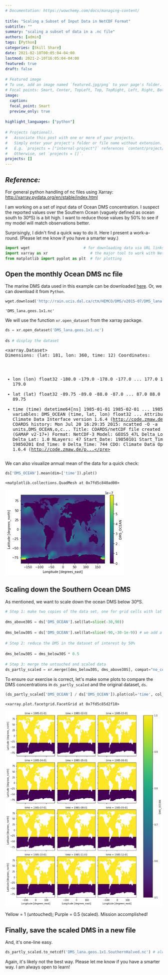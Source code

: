 ```yaml
---
# Documentation: https://wowchemy.com/docs/managing-content/

title: "Scaling a Subset of Input Data in NetCDF Format"
subtitle: ""
summary: "scaling a subset of data in a .nc file"
authors: [admin]
tags: [Python]
categories: [Skill Share]
date: 2021-02-10T00:05:04-04:00
lastmod: 2021-2-10T16:05:04-04:00
featured: true
draft: false

# Featured image
# To use, add an image named `featured.jpg/png` to your page's folder.
# Focal points: Smart, Center, TopLeft, Top, TopRight, Left, Right, BottomLeft, Bottom, BottomRight.
image:
  caption: 
  focal_point: Smart
  preview_only: true

highlight_languages: ["python"]

# Projects (optional).
#   Associate this post with one or more of your projects.
#   Simply enter your project's folder or file name without extension.
#   E.g. `projects = ["internal-project"]` references `content/project/deep-learning/index.md`.
#   Otherwise, set `projects = []`.
projects: []
---
```


<!-- *Created by [Ka Ming Fung](kamingfung@link.cuhk.edu.hk)* -->

## *Reference:*
For general python handling of nc files using Xarray: http://xarray.pydata.org/en/stable/index.html



I am working on a set of input data of Ocean DMS concentration. I suspect the reported values over the Southern Ocean (vaguely defined as ocean south to 30ºS) is a bit high. I want to reduce those values by 50% to see if my model will match observations better.

Surprisingly, I didn't find a quick way to do it. Here I present a work-a-round. (Please let me know if you have a smarter way.)


```python
import wget                        # for downloading data via URL links
import xarray as xr                   # the major tool to work with NetCDF data!
from matplotlib import pyplot as plt  # for plotting

```

## Open the monthly Ocean DMS nc file

The marine DMS data used in this example can be downloaded [here](http://rain.ucis.dal.ca/ctm/HEMCO/DMS/v2015-07/DMS_lana.geos.1x1.nc). Or, we can download it from `Python`.


```python
wget.download('http://rain.ucis.dal.ca/ctm/HEMCO/DMS/v2015-07/DMS_lana.geos.1x1.nc')
```




    'DMS_lana.geos.1x1.nc'



We will use the function `xr.open_dataset` from the xarray package.


```python
ds = xr.open_dataset('DMS_lana.geos.1x1.nc')

ds # display the dataset
```




<div><svg style="position: absolute; width: 0; height: 0; overflow: hidden">
<defs>
<symbol id="icon-database" viewBox="0 0 32 32">
<path d="M16 0c-8.837 0-16 2.239-16 5v4c0 2.761 7.163 5 16 5s16-2.239 16-5v-4c0-2.761-7.163-5-16-5z"></path>
<path d="M16 17c-8.837 0-16-2.239-16-5v6c0 2.761 7.163 5 16 5s16-2.239 16-5v-6c0 2.761-7.163 5-16 5z"></path>
<path d="M16 26c-8.837 0-16-2.239-16-5v6c0 2.761 7.163 5 16 5s16-2.239 16-5v-6c0 2.761-7.163 5-16 5z"></path>
</symbol>
<symbol id="icon-file-text2" viewBox="0 0 32 32">
<path d="M28.681 7.159c-0.694-0.947-1.662-2.053-2.724-3.116s-2.169-2.030-3.116-2.724c-1.612-1.182-2.393-1.319-2.841-1.319h-15.5c-1.378 0-2.5 1.121-2.5 2.5v27c0 1.378 1.122 2.5 2.5 2.5h23c1.378 0 2.5-1.122 2.5-2.5v-19.5c0-0.448-0.137-1.23-1.319-2.841zM24.543 5.457c0.959 0.959 1.712 1.825 2.268 2.543h-4.811v-4.811c0.718 0.556 1.584 1.309 2.543 2.268zM28 29.5c0 0.271-0.229 0.5-0.5 0.5h-23c-0.271 0-0.5-0.229-0.5-0.5v-27c0-0.271 0.229-0.5 0.5-0.5 0 0 15.499-0 15.5 0v7c0 0.552 0.448 1 1 1h7v19.5z"></path>
<path d="M23 26h-14c-0.552 0-1-0.448-1-1s0.448-1 1-1h14c0.552 0 1 0.448 1 1s-0.448 1-1 1z"></path>
<path d="M23 22h-14c-0.552 0-1-0.448-1-1s0.448-1 1-1h14c0.552 0 1 0.448 1 1s-0.448 1-1 1z"></path>
<path d="M23 18h-14c-0.552 0-1-0.448-1-1s0.448-1 1-1h14c0.552 0 1 0.448 1 1s-0.448 1-1 1z"></path>
</symbol>
</defs>
</svg>
<style>/* CSS stylesheet for displaying xarray objects in jupyterlab.
 *
 */

:root {
  --xr-font-color0: var(--jp-content-font-color0, rgba(0, 0, 0, 1));
  --xr-font-color2: var(--jp-content-font-color2, rgba(0, 0, 0, 0.54));
  --xr-font-color3: var(--jp-content-font-color3, rgba(0, 0, 0, 0.38));
  --xr-border-color: var(--jp-border-color2, #e0e0e0);
  --xr-disabled-color: var(--jp-layout-color3, #bdbdbd);
  --xr-background-color: var(--jp-layout-color0, white);
  --xr-background-color-row-even: var(--jp-layout-color1, white);
  --xr-background-color-row-odd: var(--jp-layout-color2, #eeeeee);
}

html[theme=dark],
body.vscode-dark {
  --xr-font-color0: rgba(255, 255, 255, 1);
  --xr-font-color2: rgba(255, 255, 255, 0.54);
  --xr-font-color3: rgba(255, 255, 255, 0.38);
  --xr-border-color: #1F1F1F;
  --xr-disabled-color: #515151;
  --xr-background-color: #111111;
  --xr-background-color-row-even: #111111;
  --xr-background-color-row-odd: #313131;
}

.xr-wrap {
  display: block;
  min-width: 300px;
  max-width: 700px;
}

.xr-text-repr-fallback {
  /* fallback to plain text repr when CSS is not injected (untrusted notebook) */
  display: none;
}

.xr-header {
  padding-top: 6px;
  padding-bottom: 6px;
  margin-bottom: 4px;
  border-bottom: solid 1px var(--xr-border-color);
}

.xr-header > div,
.xr-header > ul {
  display: inline;
  margin-top: 0;
  margin-bottom: 0;
}

.xr-obj-type,
.xr-array-name {
  margin-left: 2px;
  margin-right: 10px;
}

.xr-obj-type {
  color: var(--xr-font-color2);
}

.xr-sections {
  padding-left: 0 !important;
  display: grid;
  grid-template-columns: 150px auto auto 1fr 20px 20px;
}

.xr-section-item {
  display: contents;
}

.xr-section-item input {
  display: none;
}

.xr-section-item input + label {
  color: var(--xr-disabled-color);
}

.xr-section-item input:enabled + label {
  cursor: pointer;
  color: var(--xr-font-color2);
}

.xr-section-item input:enabled + label:hover {
  color: var(--xr-font-color0);
}

.xr-section-summary {
  grid-column: 1;
  color: var(--xr-font-color2);
  font-weight: 500;
}

.xr-section-summary > span {
  display: inline-block;
  padding-left: 0.5em;
}

.xr-section-summary-in:disabled + label {
  color: var(--xr-font-color2);
}

.xr-section-summary-in + label:before {
  display: inline-block;
  content: '►';
  font-size: 11px;
  width: 15px;
  text-align: center;
}

.xr-section-summary-in:disabled + label:before {
  color: var(--xr-disabled-color);
}

.xr-section-summary-in:checked + label:before {
  content: '▼';
}

.xr-section-summary-in:checked + label > span {
  display: none;
}

.xr-section-summary,
.xr-section-inline-details {
  padding-top: 4px;
  padding-bottom: 4px;
}

.xr-section-inline-details {
  grid-column: 2 / -1;
}

.xr-section-details {
  display: none;
  grid-column: 1 / -1;
  margin-bottom: 5px;
}

.xr-section-summary-in:checked ~ .xr-section-details {
  display: contents;
}

.xr-array-wrap {
  grid-column: 1 / -1;
  display: grid;
  grid-template-columns: 20px auto;
}

.xr-array-wrap > label {
  grid-column: 1;
  vertical-align: top;
}

.xr-preview {
  color: var(--xr-font-color3);
}

.xr-array-preview,
.xr-array-data {
  padding: 0 5px !important;
  grid-column: 2;
}

.xr-array-data,
.xr-array-in:checked ~ .xr-array-preview {
  display: none;
}

.xr-array-in:checked ~ .xr-array-data,
.xr-array-preview {
  display: inline-block;
}

.xr-dim-list {
  display: inline-block !important;
  list-style: none;
  padding: 0 !important;
  margin: 0;
}

.xr-dim-list li {
  display: inline-block;
  padding: 0;
  margin: 0;
}

.xr-dim-list:before {
  content: '(';
}

.xr-dim-list:after {
  content: ')';
}

.xr-dim-list li:not(:last-child):after {
  content: ',';
  padding-right: 5px;
}

.xr-has-index {
  font-weight: bold;
}

.xr-var-list,
.xr-var-item {
  display: contents;
}

.xr-var-item > div,
.xr-var-item label,
.xr-var-item > .xr-var-name span {
  background-color: var(--xr-background-color-row-even);
  margin-bottom: 0;
}

.xr-var-item > .xr-var-name:hover span {
  padding-right: 5px;
}

.xr-var-list > li:nth-child(odd) > div,
.xr-var-list > li:nth-child(odd) > label,
.xr-var-list > li:nth-child(odd) > .xr-var-name span {
  background-color: var(--xr-background-color-row-odd);
}

.xr-var-name {
  grid-column: 1;
}

.xr-var-dims {
  grid-column: 2;
}

.xr-var-dtype {
  grid-column: 3;
  text-align: right;
  color: var(--xr-font-color2);
}

.xr-var-preview {
  grid-column: 4;
}

.xr-var-name,
.xr-var-dims,
.xr-var-dtype,
.xr-preview,
.xr-attrs dt {
  white-space: nowrap;
  overflow: hidden;
  text-overflow: ellipsis;
  padding-right: 10px;
}

.xr-var-name:hover,
.xr-var-dims:hover,
.xr-var-dtype:hover,
.xr-attrs dt:hover {
  overflow: visible;
  width: auto;
  z-index: 1;
}

.xr-var-attrs,
.xr-var-data {
  display: none;
  background-color: var(--xr-background-color) !important;
  padding-bottom: 5px !important;
}

.xr-var-attrs-in:checked ~ .xr-var-attrs,
.xr-var-data-in:checked ~ .xr-var-data {
  display: block;
}

.xr-var-data > table {
  float: right;
}

.xr-var-name span,
.xr-var-data,
.xr-attrs {
  padding-left: 25px !important;
}

.xr-attrs,
.xr-var-attrs,
.xr-var-data {
  grid-column: 1 / -1;
}

dl.xr-attrs {
  padding: 0;
  margin: 0;
  display: grid;
  grid-template-columns: 125px auto;
}

.xr-attrs dt, dd {
  padding: 0;
  margin: 0;
  float: left;
  padding-right: 10px;
  width: auto;
}

.xr-attrs dt {
  font-weight: normal;
  grid-column: 1;
}

.xr-attrs dt:hover span {
  display: inline-block;
  background: var(--xr-background-color);
  padding-right: 10px;
}

.xr-attrs dd {
  grid-column: 2;
  white-space: pre-wrap;
  word-break: break-all;
}

.xr-icon-database,
.xr-icon-file-text2 {
  display: inline-block;
  vertical-align: middle;
  width: 1em;
  height: 1.5em !important;
  stroke-width: 0;
  stroke: currentColor;
  fill: currentColor;
}
</style><pre class='xr-text-repr-fallback'>&lt;xarray.Dataset&gt;
Dimensions:    (lat: 181, lon: 360, time: 12)
Coordinates:
  * lon        (lon) float32 -180.0 -179.0 -178.0 -177.0 ... 177.0 178.0 179.0
  * lat        (lat) float32 -89.75 -89.0 -88.0 -87.0 ... 87.0 88.0 89.0 89.75
  * time       (time) datetime64[ns] 1985-01-01 1985-02-01 ... 1985-12-01
Data variables:
    DMS_OCEAN  (time, lat, lon) float32 ...
Attributes:
    CDI:          Climate Data Interface version 1.6.4 (http://code.zmaw.de/p...
    Conventions:  COARDS
    history:      Mon Jul 20 16:29:35 2015: ncatted -O -a units,DMS_OCEAN,o,c...
    Title:        COARDS/netCDF file created by BPCH2COARDS (GAMAP v2-17+)
    Format:       NetCDF-3
    Model:        GEOS5_47L
    Delta_Lon:    1.0
    Delta_Lat:    1.0
    NLayers:      47
    Start_Date:   19850101
    Start_Time:   0
    End_Date:     19850201
    End_Time:     0
    Delta_Time:   744
    CDO:          Climate Data Operators version 1.6.4 (http://code.zmaw.de/p...</pre><div class='xr-wrap' hidden><div class='xr-header'><div class='xr-obj-type'>xarray.Dataset</div></div><ul class='xr-sections'><li class='xr-section-item'><input id='section-01da08bc-79c3-4ecf-b2e4-5d7370947d5f' class='xr-section-summary-in' type='checkbox' disabled ><label for='section-01da08bc-79c3-4ecf-b2e4-5d7370947d5f' class='xr-section-summary'  title='Expand/collapse section'>Dimensions:</label><div class='xr-section-inline-details'><ul class='xr-dim-list'><li><span class='xr-has-index'>lat</span>: 181</li><li><span class='xr-has-index'>lon</span>: 360</li><li><span class='xr-has-index'>time</span>: 12</li></ul></div><div class='xr-section-details'></div></li><li class='xr-section-item'><input id='section-3c6a396a-a521-4c16-b5ab-c6938d6d7a5c' class='xr-section-summary-in' type='checkbox'  checked><label for='section-3c6a396a-a521-4c16-b5ab-c6938d6d7a5c' class='xr-section-summary' >Coordinates: <span>(3)</span></label><div class='xr-section-inline-details'></div><div class='xr-section-details'><ul class='xr-var-list'><li class='xr-var-item'><div class='xr-var-name'><span class='xr-has-index'>lon</span></div><div class='xr-var-dims'>(lon)</div><div class='xr-var-dtype'>float32</div><div class='xr-var-preview xr-preview'>-180.0 -179.0 ... 178.0 179.0</div><input id='attrs-0c39e6c0-cf95-4f50-8f91-aa9f201be3df' class='xr-var-attrs-in' type='checkbox' ><label for='attrs-0c39e6c0-cf95-4f50-8f91-aa9f201be3df' title='Show/Hide attributes'><svg class='icon xr-icon-file-text2'><use xlink:href='#icon-file-text2'></use></svg></label><input id='data-0298264b-7efc-41ee-81e7-dc3898ac943f' class='xr-var-data-in' type='checkbox'><label for='data-0298264b-7efc-41ee-81e7-dc3898ac943f' title='Show/Hide data repr'><svg class='icon xr-icon-database'><use xlink:href='#icon-database'></use></svg></label><div class='xr-var-attrs'><dl class='xr-attrs'><dt><span>standard_name :</span></dt><dd>longitude</dd><dt><span>long_name :</span></dt><dd>Longitude</dd><dt><span>units :</span></dt><dd>degrees_east</dd><dt><span>axis :</span></dt><dd>X</dd></dl></div><div class='xr-var-data'><pre>array([-180., -179., -178., ...,  177.,  178.,  179.], dtype=float32)</pre></div></li><li class='xr-var-item'><div class='xr-var-name'><span class='xr-has-index'>lat</span></div><div class='xr-var-dims'>(lat)</div><div class='xr-var-dtype'>float32</div><div class='xr-var-preview xr-preview'>-89.75 -89.0 -88.0 ... 89.0 89.75</div><input id='attrs-64848123-f93c-4b92-8676-967266f47809' class='xr-var-attrs-in' type='checkbox' ><label for='attrs-64848123-f93c-4b92-8676-967266f47809' title='Show/Hide attributes'><svg class='icon xr-icon-file-text2'><use xlink:href='#icon-file-text2'></use></svg></label><input id='data-592f0249-3c36-461f-9775-f6b764aae3d6' class='xr-var-data-in' type='checkbox'><label for='data-592f0249-3c36-461f-9775-f6b764aae3d6' title='Show/Hide data repr'><svg class='icon xr-icon-database'><use xlink:href='#icon-database'></use></svg></label><div class='xr-var-attrs'><dl class='xr-attrs'><dt><span>standard_name :</span></dt><dd>latitude</dd><dt><span>long_name :</span></dt><dd>Latitude</dd><dt><span>units :</span></dt><dd>degrees_north</dd><dt><span>axis :</span></dt><dd>Y</dd></dl></div><div class='xr-var-data'><pre>array([-89.75, -89.  , -88.  , -87.  , -86.  , -85.  , -84.  , -83.  , -82.  ,
       -81.  , -80.  , -79.  , -78.  , -77.  , -76.  , -75.  , -74.  , -73.  ,
       -72.  , -71.  , -70.  , -69.  , -68.  , -67.  , -66.  , -65.  , -64.  ,
       -63.  , -62.  , -61.  , -60.  , -59.  , -58.  , -57.  , -56.  , -55.  ,
       -54.  , -53.  , -52.  , -51.  , -50.  , -49.  , -48.  , -47.  , -46.  ,
       -45.  , -44.  , -43.  , -42.  , -41.  , -40.  , -39.  , -38.  , -37.  ,
       -36.  , -35.  , -34.  , -33.  , -32.  , -31.  , -30.  , -29.  , -28.  ,
       -27.  , -26.  , -25.  , -24.  , -23.  , -22.  , -21.  , -20.  , -19.  ,
       -18.  , -17.  , -16.  , -15.  , -14.  , -13.  , -12.  , -11.  , -10.  ,
        -9.  ,  -8.  ,  -7.  ,  -6.  ,  -5.  ,  -4.  ,  -3.  ,  -2.  ,  -1.  ,
         0.  ,   1.  ,   2.  ,   3.  ,   4.  ,   5.  ,   6.  ,   7.  ,   8.  ,
         9.  ,  10.  ,  11.  ,  12.  ,  13.  ,  14.  ,  15.  ,  16.  ,  17.  ,
        18.  ,  19.  ,  20.  ,  21.  ,  22.  ,  23.  ,  24.  ,  25.  ,  26.  ,
        27.  ,  28.  ,  29.  ,  30.  ,  31.  ,  32.  ,  33.  ,  34.  ,  35.  ,
        36.  ,  37.  ,  38.  ,  39.  ,  40.  ,  41.  ,  42.  ,  43.  ,  44.  ,
        45.  ,  46.  ,  47.  ,  48.  ,  49.  ,  50.  ,  51.  ,  52.  ,  53.  ,
        54.  ,  55.  ,  56.  ,  57.  ,  58.  ,  59.  ,  60.  ,  61.  ,  62.  ,
        63.  ,  64.  ,  65.  ,  66.  ,  67.  ,  68.  ,  69.  ,  70.  ,  71.  ,
        72.  ,  73.  ,  74.  ,  75.  ,  76.  ,  77.  ,  78.  ,  79.  ,  80.  ,
        81.  ,  82.  ,  83.  ,  84.  ,  85.  ,  86.  ,  87.  ,  88.  ,  89.  ,
        89.75], dtype=float32)</pre></div></li><li class='xr-var-item'><div class='xr-var-name'><span class='xr-has-index'>time</span></div><div class='xr-var-dims'>(time)</div><div class='xr-var-dtype'>datetime64[ns]</div><div class='xr-var-preview xr-preview'>1985-01-01 ... 1985-12-01</div><input id='attrs-0c46d0b6-ed40-4af1-844d-0e2edaeffac7' class='xr-var-attrs-in' type='checkbox' ><label for='attrs-0c46d0b6-ed40-4af1-844d-0e2edaeffac7' title='Show/Hide attributes'><svg class='icon xr-icon-file-text2'><use xlink:href='#icon-file-text2'></use></svg></label><input id='data-c1c60e81-0d3a-4008-b272-107bcc8598b5' class='xr-var-data-in' type='checkbox'><label for='data-c1c60e81-0d3a-4008-b272-107bcc8598b5' title='Show/Hide data repr'><svg class='icon xr-icon-database'><use xlink:href='#icon-database'></use></svg></label><div class='xr-var-attrs'><dl class='xr-attrs'><dt><span>standard_name :</span></dt><dd>time</dd><dt><span>long_name :</span></dt><dd>Time</dd></dl></div><div class='xr-var-data'><pre>array([&#x27;1985-01-01T00:00:00.000000000&#x27;, &#x27;1985-02-01T00:00:00.000000000&#x27;,
       &#x27;1985-03-01T00:00:00.000000000&#x27;, &#x27;1985-04-01T00:00:00.000000000&#x27;,
       &#x27;1985-05-01T00:00:00.000000000&#x27;, &#x27;1985-06-01T00:00:00.000000000&#x27;,
       &#x27;1985-07-01T00:00:00.000000000&#x27;, &#x27;1985-08-01T00:00:00.000000000&#x27;,
       &#x27;1985-09-01T00:00:00.000000000&#x27;, &#x27;1985-10-01T00:00:00.000000000&#x27;,
       &#x27;1985-11-01T00:00:00.000000000&#x27;, &#x27;1985-12-01T00:00:00.000000000&#x27;],
      dtype=&#x27;datetime64[ns]&#x27;)</pre></div></li></ul></div></li><li class='xr-section-item'><input id='section-1ca057a8-9ffc-4450-9e6c-86831ebdb703' class='xr-section-summary-in' type='checkbox'  checked><label for='section-1ca057a8-9ffc-4450-9e6c-86831ebdb703' class='xr-section-summary' >Data variables: <span>(1)</span></label><div class='xr-section-inline-details'></div><div class='xr-section-details'><ul class='xr-var-list'><li class='xr-var-item'><div class='xr-var-name'><span>DMS_OCEAN</span></div><div class='xr-var-dims'>(time, lat, lon)</div><div class='xr-var-dtype'>float32</div><div class='xr-var-preview xr-preview'>...</div><input id='attrs-2d56631f-6e4b-444f-acb3-11375b2c188e' class='xr-var-attrs-in' type='checkbox' ><label for='attrs-2d56631f-6e4b-444f-acb3-11375b2c188e' title='Show/Hide attributes'><svg class='icon xr-icon-file-text2'><use xlink:href='#icon-file-text2'></use></svg></label><input id='data-8ecc9050-0aab-49ff-a80d-c4d7ab7a4afd' class='xr-var-data-in' type='checkbox'><label for='data-8ecc9050-0aab-49ff-a80d-c4d7ab7a4afd' title='Show/Hide data repr'><svg class='icon xr-icon-database'><use xlink:href='#icon-database'></use></svg></label><div class='xr-var-attrs'><dl class='xr-attrs'><dt><span>long_name :</span></dt><dd>Ocean DMS concentration</dd><dt><span>units :</span></dt><dd>kg/m3</dd></dl></div><div class='xr-var-data'><pre>[781920 values with dtype=float32]</pre></div></li></ul></div></li><li class='xr-section-item'><input id='section-8f534693-c5e9-476f-8b49-f571cd281b7a' class='xr-section-summary-in' type='checkbox'  ><label for='section-8f534693-c5e9-476f-8b49-f571cd281b7a' class='xr-section-summary' >Attributes: <span>(15)</span></label><div class='xr-section-inline-details'></div><div class='xr-section-details'><dl class='xr-attrs'><dt><span>CDI :</span></dt><dd>Climate Data Interface version 1.6.4 (http://code.zmaw.de/projects/cdi)</dd><dt><span>Conventions :</span></dt><dd>COARDS</dd><dt><span>history :</span></dt><dd>Mon Jul 20 16:29:35 2015: ncatted -O -a units,DMS_OCEAN,o,c,kg/m3 tmp3.nc
Mon Jul 20 16:29:34 2015: cdo mulc,6.213e-8 tmp2.nc tmp3.nc
Mon Jul 20 16:29:34 2015: cdo chname,BIOGSRCE__DMSOCN,DMS_OCEAN tmp.nc tmp2.nc
Mon Jul 20 16:29:34 2015: cdo mergetime tmp.1985*.nc tmp.nc</dd><dt><span>Title :</span></dt><dd>COARDS/netCDF file created by BPCH2COARDS (GAMAP v2-17+)</dd><dt><span>Format :</span></dt><dd>NetCDF-3</dd><dt><span>Model :</span></dt><dd>GEOS5_47L</dd><dt><span>Delta_Lon :</span></dt><dd>1.0</dd><dt><span>Delta_Lat :</span></dt><dd>1.0</dd><dt><span>NLayers :</span></dt><dd>47</dd><dt><span>Start_Date :</span></dt><dd>19850101</dd><dt><span>Start_Time :</span></dt><dd>0</dd><dt><span>End_Date :</span></dt><dd>19850201</dd><dt><span>End_Time :</span></dt><dd>0</dd><dt><span>Delta_Time :</span></dt><dd>744</dd><dt><span>CDO :</span></dt><dd>Climate Data Operators version 1.6.4 (http://code.zmaw.de/projects/cdo)</dd></dl></div></li></ul></div></div>



We can also visualize annual mean of the data for a quick check:


```python
ds['DMS_OCEAN'].mean(dim=['time']).plot()
```




    <matplotlib.collections.QuadMesh at 0x7fd5c840ad00>




    
![png](output_7_1.png)
    


## Scaling down the Southern Ocean DMS

As mentioned, we want to scale down the ocean DMS below 30ºS.


```python
# Step 1: make two copies of the data set, one for grid cells with lat > 30ºS, one for <30ºS

dms_above30S = ds['DMS_OCEAN'].sel(lat=slice(-30,90))

dms_below30S = ds['DMS_OCEAN'].sel(lat=slice(-90,-30-1e-9)) # we add a small value here to avoid the grid cells with lat = 30ºS to appear in both data sets.

# Step 2: reduce the DMS in the dataset of interest by 50% 

dms_below30S = dms_below30S * 0.5

# Step 3: merge the untouched and scaled data
ds_partly_scaled = xr.merge([dms_below30S, dms_above30S], compat="no_conflicts")
```

To ensure our exercise is correct, let's make some plots to compare the DMS concentrations in `ds_partly_scaled` and the original dataset, `ds`.


```python
(ds_partly_scaled['DMS_OCEAN'] / ds['DMS_OCEAN']).plot(col='time', col_wrap=3)
```




    <xarray.plot.facetgrid.FacetGrid at 0x7fd5c85d2f10>




    
![png](output_11_1.png)
    


Yellow = 1 (untouched); Purple = 0.5 (scaled). Mission accomplished!

## Finally, save the scaled DMS in a new file

And, it's one-line easy.


```python
ds_partly_scaled.to_netcdf('DMS_lana.geos.1x1.SouthernHalved.nc') # always good to have a descriptive name
```

Again, it's likely not the best way. Please let me know if you have a smarter way. I am always open to learn!
